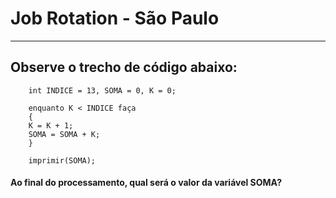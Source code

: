 # Job Rotation - São Paulo

___
## Observe o trecho de código abaixo:
```
    int INDICE = 13, SOMA = 0, K = 0;

    enquanto K < INDICE faça
    {
    K = K + 1;
    SOMA = SOMA + K;
    }

    imprimir(SOMA);
```
#### Ao final do processamento, qual será o valor da variável SOMA?